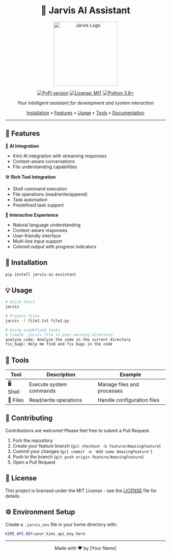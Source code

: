 <div align="center">

# 🤖 Jarvis AI Assistant

<p align="center">
  <img src="docs/images/jarvis-logo.png" alt="Jarvis Logo" width="200"/>
</p>

[![PyPI version](https://badge.fury.io/py/jarvis-ai-assistant.svg)](https://badge.fury.io/py/jarvis-ai-assistant)
[![License: MIT](https://img.shields.io/badge/License-MIT-yellow.svg)](https://opensource.org/licenses/MIT)
[![Python 3.8+](https://img.shields.io/badge/python-3.8+-blue.svg)](https://www.python.org/downloads/)

*Your intelligent assistant for development and system interaction*

[Installation](#installation) •
[Features](#features) •
[Usage](#usage) •
[Tools](#tools) •
[Documentation](https://jarvis-ai.readthedocs.io/)

</div>

---

## 🌟 Features

🤖 **AI Integration**
- Kimi AI integration with streaming responses
- Context-aware conversations
- File understanding capabilities

🛠️ **Rich Tool Integration**
- Shell command execution
- File operations (read/write/append)
- Task automation
- Predefined task support

🔄 **Interactive Experience**
- Natural language understanding
- Context-aware responses
- User-friendly interface
- Multi-line input support
- Colored output with progress indicators

## 🚀 Installation

```bash
pip install jarvis-ai-assistant
```

## 💡 Usage

```bash
# Quick Start
jarvis

# Process files
jarvis -f file1.txt file2.py

# Using predefined tasks
# Create .jarvis file in your working directory:
analyze_code: Analyze the code in the current directory
fix_bugs: Help me find and fix bugs in the code
```

## 🧰 Tools

| Tool | Description | Example |
|------|-------------|---------|
| 🖥️ Shell | Execute system commands | Manage files and processes |
| 📂 Files | Read/write operations | Handle configuration files |

## 🤝 Contributing

Contributions are welcome! Please feel free to submit a Pull Request.

1. Fork the repository
2. Create your feature branch (`git checkout -b feature/AmazingFeature`)
3. Commit your changes (`git commit -m 'Add some AmazingFeature'`)
4. Push to the branch (`git push origin feature/AmazingFeature`)
5. Open a Pull Request

## 📄 License

This project is licensed under the MIT License - see the [LICENSE](LICENSE) file for details.

## ⚙️ Environment Setup

Create a `.jarvis_env` file in your home directory with:

```bash
KIMI_API_KEY=your_kimi_api_key_here
```

---

<div align="center">

Made with ❤️ by [Your Name]

</div>
